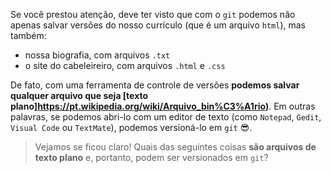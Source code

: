 Se você prestou atenção, deve ter visto que com o `git` podemos não apenas salvar versões do nosso currículo (que é um arquivo `html`), mas também:

* nossa biografia, com arquivos `.txt`
* o site do cabeleireiro, com arquivos `.html` e `.css`

De fato, com uma ferramenta de controle de versões **podemos salvar qualquer arquivo que seja [texto 
plano]https://pt.wikipedia.org/wiki/Arquivo_bin%C3%A1rio)**. Em outras palavras, se podemos abri-lo com um editor de texto (como `Notepad`, `Gedit`, `Visual Code` ou `TextMate`), podemos versioná-lo em `git` :sunglasses:.

> Vejamos se ficou claro! Quais das seguintes coisas **são arquivos de texto plano** e, portanto, podem ser versionados em `git`?

